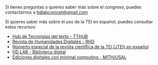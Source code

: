 Si tienes preguntas o quieres saber más sobre el congreso, puedes contactarnos a [hdlabconicet@gmail.com](mailto:hdlabconicet@gmail.com)

Si quieres saber más sobre el uso de la TEI en español, puedes consultar estos recursos:

- [Hub de Tecnolgías del texto - TTHUB](https://tthub.io/)
- [Revista de Humanidades Digitales - RHD](https://revistas.uned.es/index.php/RHD/about) 
- [Númerto especial de la revista científica de la TEI (JTEI) en español](https://journals.openedition.org/jtei/) 
- [HD LAB - Biblioteca digital](https://hdlab.space/biblioteca-digital/)  
- [Ediciones digitales con minimal computing - MITH/USAL](https://raffazizzi.gitlab.io/minimaldigipub/es/) 